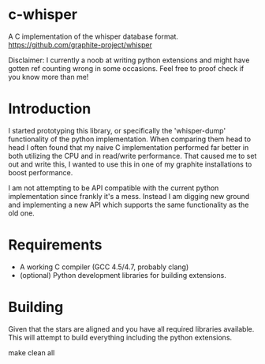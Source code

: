 c-whisper
=========

A C implementation of the whisper database format.
https://github.com/graphite-project/whisper

Disclaimer: I currently a noob at writing python extensions and might have gotten ref counting wrong in some occasions. Feel free to proof check if you know more than me!

Introduction
============

I started prototyping this library, or specifically the 'whisper-dump' functionality of the python implementation.
When comparing them head to head I often found that my naive C implementation performed far better in both utilizing the CPU and in read/write performance.
That caused me to set out and write this, I wanted to use this in one of my graphite installations to boost performance.

I am not attempting to be API compatible with the current python implementation since frankly it's a mess.
Instead I am digging new ground and implementing a new API which supports the same functionality as the old one.

Requirements
============

* A working C compiler (GCC 4.5/4.7, probably clang)
* (optional) Python development libraries for building extensions.

Building
========
Given that the stars are aligned and you have all required libraries available.
This will attempt to build everything including the python extensions.

  make clean all
